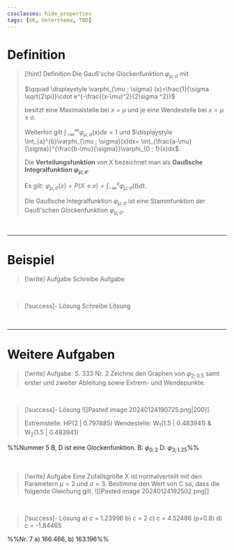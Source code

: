 ```yaml
---
cssclasses: hide_properties
tags: [GK, Unterthema, TBD]
---
```


# Definition

>[!hint] Definition
>Die Gauß'sche Glockenfunktion $\varphi_{\mu ; \sigma}$ mit 
>
>$\qquad \displaystyle \varphi_{\mu ; \sigma} (x)=\frac{1}{\sigma \sqrt{2\pi}}\cdot e^{-\frac{(x-\mu)^2}{2\sigma ^2}}$
>
>besitzt eine Maximalstelle bei $x=\mu$ und je eine Wendestelle bei $x=\mu \pm \sigma$.
>
>Weiterhin gilt
>$\displaystyle \int_{-\infty}^{\infty}\varphi_{\mu ; \sigma}(x)dx=1$
>und
>$\displaystyle \int_{a}^{b}\varphi_{\mu ; \sigma}(x)dx= \int_{\frac{a-\mu}{\sigma}}^{\frac{b-\mu}{\sigma}}\varphi_{0 ; 1}(x)dx$.
>
>Die **Verteilungsfunktion** von X bezeichnet man als **Gaußsche Integralfunktion $\varphi_{\mu;\sigma}$**.
>
>Es gilt: 
>$\displaystyle \varphi_{\mu;\sigma}(x)=P(X\leq x)=\int_{-\infty}^{x}\varphi_{\mu;\sigma}(t)dt$.
>
>Die Gaußsche Integralfunktion $\varphi_{\mu;\sigma}$ ist eine Stammfunktion der Gauß'schen Glockenfunktion $\varphi_{\mu;\sigma}$.



<br>

___
# Beispiel

>[!write] Aufgabe
>Schreibe Aufgabe 

<br>

>[!success]- Lösung
>Schreibe Lösung

<br>

___
# Weitere Aufgaben

>[!write] Aufgabe: S. 333 Nr. 2
>Zeichne den Graphen von $\varphi _{2;0.5}$ samt erster und zweiter Ableitung sowie Extrem- und Wendepunkte.
>

<br>

>[!success]- Lösung
>![[Pasted image 20240124190725.png|200]]
>
>Extremstelle: HP(2 | 0.797885)
>Wendestelle: W$_1$(1.5 | 0.483941) & W$_2$(1.5 | 0.483941)

%%Nummer 5 B, D ist eine Glockenfunktion. B: $\varphi_{0;2}$  D: $\varphi_{3;1.25}$%%

<br>

>[!write] Aufgabe
>Eine Zufallsgröße X ist normalverteilt mit den Parametern $\mu =2$ und $\sigma = 3$.
Bestimme den Wert von C so, dass die folgende Gleichung gilt.
>![[Pasted image 20240124192502.png]]

<br>

>[!success]- Lösung
>a) c = 1.23996
>b) c = 2
>c) c = 4.52486 (p=0.8)
>d) c = -1.84465
>

%%Nr. 7 a) 166.466, b)  163.196%%